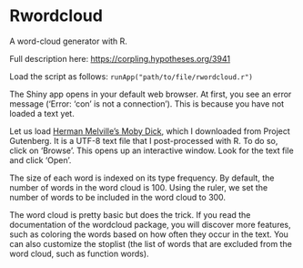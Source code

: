 # Rwordcloud
A word-cloud generator with R.

Full description here: https://corpling.hypotheses.org/3941

Load the script as follows: `runApp("path/to/file/rwordcloud.r")`

The Shiny app opens in your default web browser. At first, you see an error message (‘Error: ‘con’ is not a connection’). This is because you have not loaded a text yet.


Let us load [Herman Melville’s Moby Dick](https://nakala.fr/download/10.34847/nkl.1e8f1n13.v1/c7e16c4dc7242823c6a4b17c3c81897535bdc359), which I downloaded from Project Gutenberg. It is a UTF-8 text file that I post-processed with R. To do so, click on ‘Browse’. This opens up an interactive window. Look for the text file and click ‘Open’.

The size of each word is indexed on its type frequency. By default, the number of words in the word cloud is 100. Using the ruler, we set the number of words to be included in the word cloud to 300.

The word cloud is pretty basic but does the trick. If you read the documentation of the wordcloud package, you will discover more features, such as coloring the words based on how often they occur in the text. You can also customize the stoplist (the list of words that are excluded from the word cloud, such as function words).
